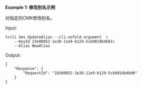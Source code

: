 **Example 1: 修改别名示例**

对指定的CMK修改别名。

Input: 

```
tccli kms UpdateAlias --cli-unfold-argument  \
    --KeyId 23e80852-1e38-11e9-b129-5cb9019b4b01\
    --Alias NewAlias
```

Output: 
```
{
    "Response": {
        "RequestId": "1b580852-1e38-11e9-b129-5cb9019b4b00"
    }
}
```


